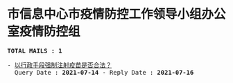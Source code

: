 # 市信息中心市疫情防控工作领导小组办公室疫情防控组
<pre><b>TOTAL MAILS : 1</b></pre>
<pre>
- <a href="../../categories/mails/7494.md">以行政手段强制注射疫苗是否合法？</a><br/>  Query Date : <b>2021-07-14</b> - Reply Date : <b>2021-07-16</b>
</pre>
